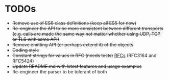 # TODOs


- ~~Remove use of ES6 class definitions (keep all ES5 for now)~~
- ~~Re-engineer the API to be more consistent between different transports (e.g. calls are
made the same way not matter whether using UDP, TCP or TLS with same API)~~
- ~~Remove emitting API (or perhaps extend it) of the objects~~
- ~~Coding style~~
- ~~Constant strings for values in RFC (needs tests)~~
[RFCs](https://sematext.com/blog/what-is-syslog-daemons-message-formats-and-protocols/) (RFC3164 and RFC5424)
- ~~Update README.md with latest features and usage examples~~
- Re-engineer the parser to be tolerant of both 
